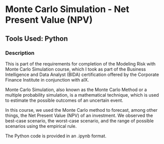 # Monte Carlo Simulation - Net Present Value (NPV)

## Tools Used: Python

### Description

This is part of the requirements for completion of the Modeling Risk with Monte Carlo Simulation course, which I took as part of the Business Intelligence and Data Analyst (BIDA) certification offered by the Corporate Finance Institute in conjunction with alX.

Monte Carlo Simulation, also known as the Monte Carlo Method or a multiple probability simulation, is a mathematical technique, which is used to estimate the possible outcomes of an uncertain event.

In this course, we used the Monte Carlo method to forecast, among other things, the Net Present Value (NPV) of an investment. We observed the best-case scenario, the worst-case scenario, and the range of possible scenarios using the empirical rule.

The Python code is provided in an .ipynb format.
